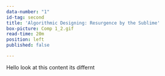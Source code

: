 ```yaml
---
data-number: "1"
id-tag: second
title: 'Algorithmic Designing: Resurgence by the Sublime'
box-picture: Comp 1_2.gif
read-time: 20m
position: left
published: false

---
```

Hello look at this content its differnt